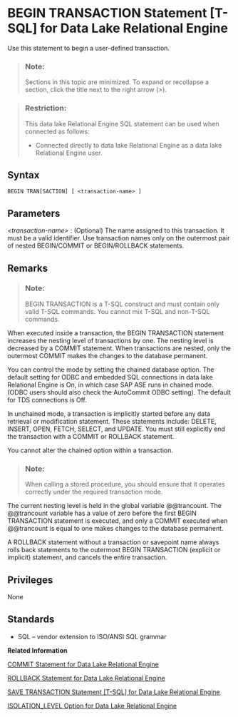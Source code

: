 <!-- loioa61490f284f21015aa60a82fc60f9e76 -->

# BEGIN TRANSACTION Statement \[T-SQL\] for Data Lake Relational Engine

Use this statement to begin a user-defined transaction.



> ### Note:  
> Sections in this topic are minimized. To expand or recollapse a section, click the title next to the right arrow \(*\>*\).



> ### Restriction:  
> This data lake Relational Engine SQL statement can be used when connected as follows:
> 
> -   Connected directly to data lake Relational Engine as a data lake Relational Engine user.



## Syntax

```
BEGIN TRAN[SACTION] [ <transaction-name> ]
```



<a name="loioa61490f284f21015aa60a82fc60f9e76__IQ_Parameters"/>

## Parameters

 *<transaction-name\>*
 :   \(Optional\) The name assigned to this transaction. It must be a valid identifier. Use transaction names only on the outermost pair of nested BEGIN/COMMIT or BEGIN/ROLLBACK statements.

 

<a name="loioa61490f284f21015aa60a82fc60f9e76__IQ_Usage"/>

## Remarks

> ### Note:  
> BEGIN TRANSACTION is a T-SQL construct and must contain only valid T-SQL commands. You cannot mix T-SQL and non-T-SQL commands.

When executed inside a transaction, the BEGIN TRANSACTION statement increases the nesting level of transactions by one. The nesting level is decreased by a COMMIT statement. When transactions are nested, only the outermost COMMIT makes the changes to the database permanent.

You can control the mode by setting the chained database option. The default setting for ODBC and embedded SQL connections in data lake Relational Engine is On, in which case SAP ASE runs in chained mode. \(ODBC users should also check the AutoCommit ODBC setting\). The default for TDS connections is Off.

In unchained mode, a transaction is implicitly started before any data retrieval or modification statement. These statements include: DELETE, INSERT, OPEN, FETCH, SELECT, and UPDATE. You must still explicitly end the transaction with a COMMIT or ROLLBACK statement.

You cannot alter the chained option within a transaction.

> ### Note:  
> When calling a stored procedure, you should ensure that it operates correctly under the required transaction mode.

The current nesting level is held in the global variable @@trancount. The @@trancount variable has a value of zero before the first BEGIN TRANSACTION statement is executed, and only a COMMIT executed when @@trancount is equal to one makes changes to the database permanent.

A ROLLBACK statement without a transaction or savepoint name always rolls back statements to the outermost BEGIN TRANSACTION \(explicit or implicit\) statement, and cancels the entire transaction.



<a name="loioa61490f284f21015aa60a82fc60f9e76__IQ_Permissions"/>

## Privileges

None



<a name="loioa61490f284f21015aa60a82fc60f9e76__IQ_Standards"/>

## Standards

-   SQL – vendor extension to ISO/ANSI SQL grammar

**Related Information**  


[COMMIT Statement for Data Lake Relational Engine](commit-statement-for-data-lake-relational-engine-a615db7.md "Makes changes to the database permanent, or terminates a user-defined transaction.")

[ROLLBACK Statement for Data Lake Relational Engine](rollback-statement-for-data-lake-relational-engine-a623fa5.md "Undoes any changes made since the last COMMIT or ROLLBACK.")

[SAVE TRANSACTION Statement \[T-SQL\] for Data Lake Relational Engine](save-transaction-statement-t-sql-for-data-lake-relational-engine-a624b80.md "Establishes a savepoint within the current transaction.")

[ISOLATION\_LEVEL Option for Data Lake Relational Engine](../090-database-options/isolation-level-option-for-data-lake-relational-engine-a63ac6b.md "Controls the locking isolation level for catalog store tables.")

